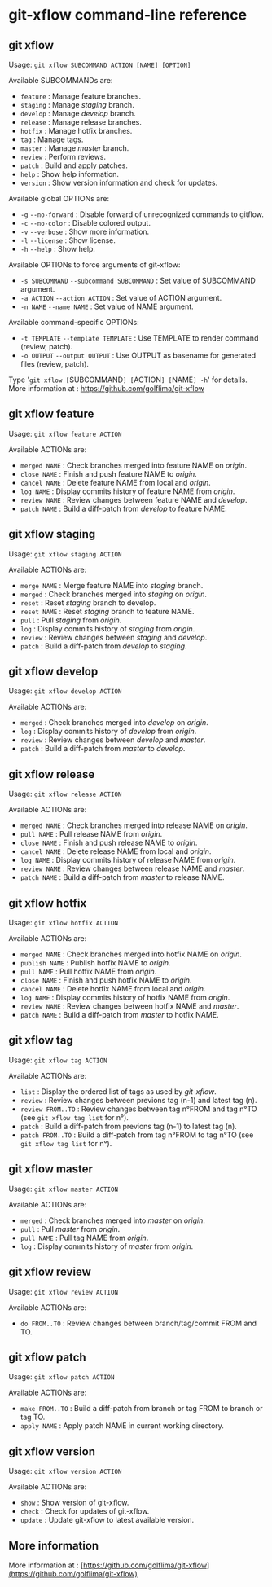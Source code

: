 # git-xflow command-line reference



## git xflow

Usage: `git xflow SUBCOMMAND ACTION [NAME] [OPTION]`

Available SUBCOMMANDs are:

* `feature`         : Manage feature branches.
* `staging`         : Manage *staging* branch.
* `develop`         : Manage *develop* branch.
* `release`         : Manage release branches.
* `hotfix`          : Manage hotfix branches.
* `tag`             : Manage tags.
* `master`          : Manage *master* branch.
* `review`          : Perform reviews.
* `patch`           : Build and apply patches.
* `help`            : Show help information.
* `version`         : Show version information and check for updates.

Available global OPTIONs are:

* `-g` `--no-forward` : Disable forward of unrecognized commands to gitflow.
* `-c` `--no-color`   : Disable colored output.
* `-v` `--verbose`    : Show more information.
* `-l` `--license`    : Show license.
* `-h` `--help`       : Show help.

Available OPTIONs to force arguments of git-xflow:

* `-s SUBCOMMAND` `--subcommand SUBCOMMAND` : Set value of SUBCOMMAND argument.
* `-a ACTION`     `--action ACTION`         : Set value of ACTION argument.
* `-n NAME`       `--name NAME`             : Set value of NAME argument.

Available command-specific OPTIONs:

* `-t TEMPLATE` `--template TEMPLATE` : Use TEMPLATE to render command (review, patch).
* `-o OUTPUT`   `--output OUTPUT`     : Use OUTPUT as basename for generated files (review, patch).

Type '`git xflow [`SUBCOMMAND`] [`ACTION`] [`NAME`] -h`' for details.
More information at : https://github.com/golflima/git-xflow



## git xflow feature

Usage: `git xflow feature ACTION`

Available ACTIONs are:

* `merged NAME`     : Check branches merged into feature NAME on *origin*.
* `close NAME`      : Finish and push feature NAME to *origin*.
* `cancel NAME`     : Delete feature NAME from local and *origin*.
* `log NAME`        : Display commits history of feature NAME from *origin*.
* `review NAME`     : Review changes between feature NAME and *develop*.
* `patch NAME`      : Build a diff-patch from *develop* to feature NAME.



## git xflow staging

Usage: `git xflow staging ACTION`

Available ACTIONs are:

* `merge NAME`      : Merge feature NAME into *staging* branch.
* `merged`          : Check branches merged into *staging* on *origin*.
* `reset`           : Reset *staging* branch to develop.
* `reset NAME`      : Reset *staging* branch to feature NAME.
* `pull`            : Pull *staging* from *origin*.
* `log`             : Display commits history of *staging* from *origin*.
* `review`          : Review changes between *staging* and *develop*.
* `patch`           : Build a diff-patch from *develop* to *staging*.



## git xflow develop

Usage: `git xflow develop ACTION`

Available ACTIONs are:

* `merged`          : Check branches merged into *develop* on *origin*.
* `log`             : Display commits history of *develop* from *origin*.
* `review`          : Review changes between *develop* and *master*.
* `patch`           : Build a diff-patch from *master* to *develop*.



## git xflow release

Usage: `git xflow release ACTION`

Available ACTIONs are:

* `merged NAME`     : Check branches merged into release NAME on *origin*.
* `pull NAME`       : Pull release NAME from *origin*.
* `close NAME`      : Finish and push release NAME to *origin*.
* `cancel NAME`     : Delete release NAME from local and *origin*.
* `log NAME`        : Display commits history of release NAME from *origin*.
* `review NAME`     : Review changes between release NAME and *master*.
* `patch NAME`      : Build a diff-patch from *master* to release NAME.



## git xflow hotfix

Usage: `git xflow hotfix ACTION`

Available ACTIONs are:

* `merged NAME`     : Check branches merged into hotfix NAME on *origin*.
* `publish NAME`    : Publish hotfix NAME to *origin*.
* `pull NAME`       : Pull hotfix NAME from *origin*.
* `close NAME`      : Finish and push hotfix NAME to *origin*.
* `cancel NAME`     : Delete hotfix NAME from local and *origin*.
* `log NAME`        : Display commits history of hotfix NAME from *origin*.
* `review NAME`     : Review changes between hotfix NAME and *master*.
* `patch NAME`      : Build a diff-patch from *master* to hotfix NAME.



## git xflow tag

Usage: `git xflow tag ACTION`

Available ACTIONs are:

* `list`            : Display the ordered list of tags as used by *git-xflow*.
* `review`          : Review changes between previons tag (n-1) and latest tag (n).
* `review FROM..TO` : Review changes between tag n°FROM and tag n°TO (see `git xflow tag list` for n°).
* `patch`           : Build a diff-patch from previons tag (n-1) to latest tag (n).
* `patch FROM..TO`  : Build a diff-patch from tag n°FROM to tag n°TO (see `git xflow tag list` for n°).


## git xflow master

Usage: `git xflow master ACTION`

Available ACTIONs are:

* `merged`          : Check branches merged into *master* on *origin*.
* `pull`            : Pull *master* from *origin*.
* `pull NAME`       : Pull tag NAME from *origin*.
* `log`             : Display commits history of *master* from *origin*.



## git xflow review

Usage: `git xflow review ACTION`

Available ACTIONs are:

* `do FROM..TO`     : Review changes between branch/tag/commit FROM and TO.



## git xflow patch

Usage: `git xflow patch ACTION`

Available ACTIONs are:

* `make FROM..TO`   : Build a diff-patch from branch or tag FROM to branch or tag TO.
* `apply NAME`      : Apply patch NAME in current working directory.



## git xflow version

Usage: `git xflow version ACTION`

Available ACTIONs are:

* `show`            : Show version of git-xflow.
* `check`           : Check for updates of git-xflow.
* `update`          : Update git-xflow to latest available version.



## More information

More information at : [https://github.com/golflima/git-xflow](https://github.com/golflima/git-xflow)